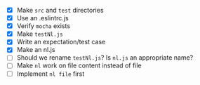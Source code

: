 - [x] Make `src` and `test` directories
- [x] Use an .eslintrc.js
- [x] Verify `mocha` exists
- [x] Make `testNl.js`
- [x] Write an expectation/test case
- [x] Make an nl.js
- [ ] Should we rename `testNl.js`? Is `nl.js` an appropriate name?
- [ ] Make `nl` work on file content instead of file
- [ ] Implement `nl file` first
